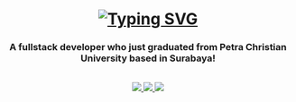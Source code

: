 <h1 align="center">
  <a href="https://git.io/typing-svg">
    <img src="https://readme-typing-svg.herokuapp.com?font=Fira+Code&size=24&duration=4000&pause=700&color=14AE8F&background=93D5FF00&center=true&vCenter=true&width=435&height=125&lines=Halo!;%EC%95%88%EB%85%95%ED%95%98%EC%84%B8%EC%9A%94!;I'm+David+Ivan+" alt="Typing SVG" />
  </a>
</h1>

<h3 align="center">A fullstack developer who just graduated from Petra Christian University based in Surabaya! </h3>

<br>

<div align="center">
  <a href="mailto:davidivan6900@gmail.com">
    <img src="https://img.shields.io/badge/Email-me%20at%20davidivan6900@gmail.com-red?style=for-the-badge&logo=gmail&logoColor=white" target="_blank">
  </a>
    <a href="https://www.linkedin.com/in/david-ivan6900">
    <img src="https://img.shields.io/badge/LinkedIn-David Ivan Santoso-blue?style=for-the-badge&logo=linkedin&logoColor=white" target="_blank">
  </a>
  <a href="https://www.instagram.com/_davidivan/">
    <img src="https://img.shields.io/badge/Instagram-_davidivan-pink?style=for-the-badge&logo=instagram&logoColor=white" target="_blank">
  </a>
  
</div>

